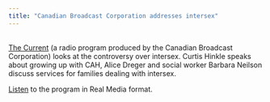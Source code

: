```yaml
---
title: "Canadian Broadcast Corporation addresses intersex"
---
```


<a href="http://www.cbc.ca/thecurrent/2004/200407/20040728.html" target="_blank"><br />The Current</a> (a radio program produced by the Canadian Broadcast Corporation) looks at the controversy over intersex. Curtis Hinkle speaks about growing up with CAH, Alice Dreger and social worker Barbara Neilson discuss services for families dealing with intersex.  
  
[Listen][1] to the program in Real Media format.

 [1]: http://media.cbc.ca:8080/ramgen/cbc.ca/thecurrent/media/200407/20040728thecurrent_sec2.rm